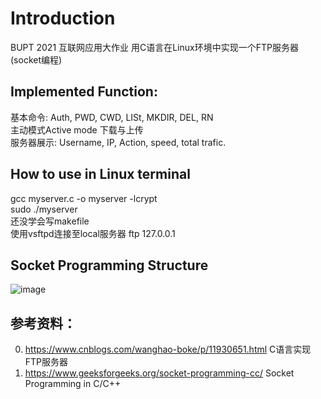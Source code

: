 # Introduction
BUPT 2021 互联网应用大作业 用C语言在Linux环境中实现一个FTP服务器(socket编程)
## Implemented Function:
基本命令: Auth, PWD, CWD, LISt, MKDIR, DEL, RN <br>
主动模式Active mode 下载与上传 <br>
服务器展示: Username, IP, Action, speed, total trafic. <br>

## How to use in Linux terminal
gcc myserver.c -o myserver -lcrypt  <br>
sudo ./myserver  <br>
还没学会写makefile <br>
使用vsftpd连接至local服务器 ftp 127.0.0.1 <br>

## Socket Programming Structure
 ![image](https://user-images.githubusercontent.com/56614895/121205636-6c2fce80-c8aa-11eb-805b-b0f93569c887.png)

## 参考资料：
0. https://www.cnblogs.com/wanghao-boke/p/11930651.html C语言实现FTP服务器 
1. https://www.geeksforgeeks.org/socket-programming-cc/ Socket Programming in C/C++ 
